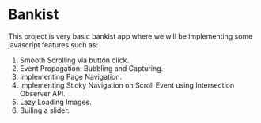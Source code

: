# Bankist

This project is very basic bankist app where we will be implementing some javascript features such as:

1. Smooth Scrolling via button click.
2. Event Propagation: Bubbling and Capturing.
3. Implementing Page Navigation.
4. Implementing Sticky Navigation on Scroll Event using Intersection Observer API.
5. Lazy Loading Images.
6. Builing a slider.
